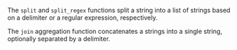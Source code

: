 The `split` and `split_regex` functions split a string into a list of strings
based on a delimiter or a regular expression, respectively.

The `join` aggregation function concatenates a strings into a single string,
optionally separated by a delimiter.
